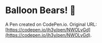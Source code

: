 # Balloon Bears! 🎈

A Pen created on CodePen.io. Original URL: [https://codepen.io/jh3y/pen/NWOLyGd](https://codepen.io/jh3y/pen/NWOLyGd).

